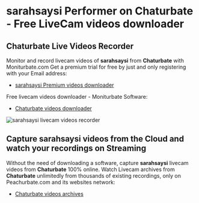 # sarahsaysi Performer on Chaturbate - Free LiveCam videos downloader

## Chaturbate Live Videos Recorder

Monitor and record livecam videos of **sarahsaysi** from **Chaturbate** with Moniturbate.com
Get a premium trial for free by just and only registering with your Email address:
* [sarahsaysi Premium videos downloader](https://moniturbate.com/request-demo-licence-key.html)

Free livecam videos downloader - Moniturbate Software:
* [Chaturbate videos downloader](https://moniturbate.com/moniturbate-download-software.html)

![sarahsaysi livecam videos recorder](https://peachurnet.com/templates/moniturbate-software.png)


## Capture sarahsaysi videos from the Cloud and watch your recordings on Streaming

Without the need of downloading a software, capture **sarahsaysi** livecam videos from **Chaturbate** 100% online.
Watch Livecam archives from **Chaturbate** unlimitedly from thousands of existing recordings, only on Peachurbate.com and its websites network:
* [Chaturbate videos archives](https://peachurnet.com/)
